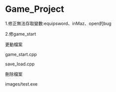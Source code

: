 # Game_Project

1.修正無法存取變數:equipsword、inMaz、open的bug

2.修game_start

更動檔案

game_start.cpp

save_load.cpp

刪除檔案

images/test.exe
